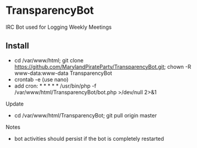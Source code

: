 # TransparencyBot
IRC Bot used for Logging Weekly Meetings

## Install
* cd /var/www/html; git clone https://github.com/MarylandPirateParty/TransparencyBot.git; chown -R www-data:www-data TransparencyBot 
* crontab -e (use nano)
* add cron: * * * * * /usr/bin/php -f /var/www/html/TransparencyBot/bot.php >/dev/null 2>&1

Update
* cd /var/www/html/TransparencyBot; git pull origin master

Notes
* bot activities should persist if the bot is completely restarted
